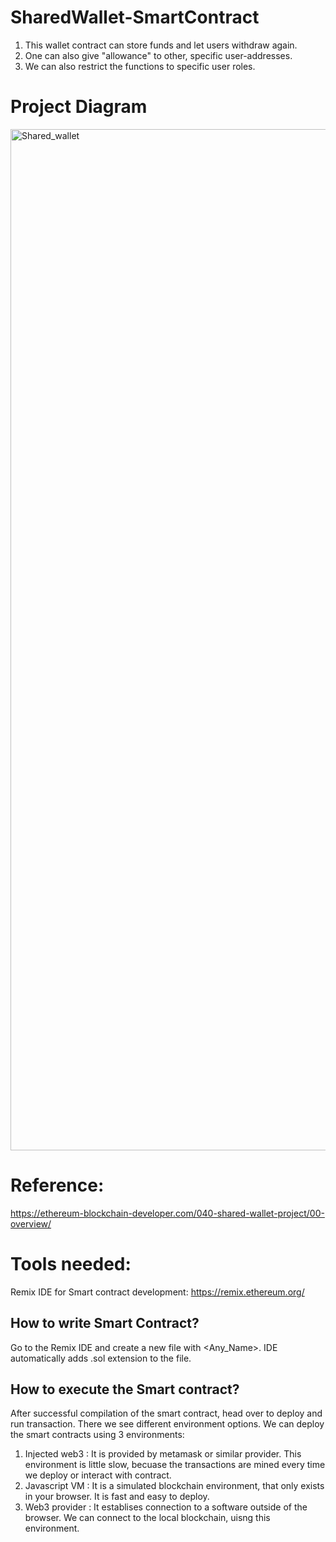 # SharedWallet-SmartContract
1. This wallet contract can store funds and let users withdraw again.
2. One can also give "allowance" to other, specific user-addresses.
3. We can also restrict the functions to specific user roles.


# Project Diagram

<img width="1634" alt="Shared_wallet" src="https://user-images.githubusercontent.com/10496268/126773705-e53ca5dc-6c4d-45c3-ba0c-19647401c251.png">


# Reference:
https://ethereum-blockchain-developer.com/040-shared-wallet-project/00-overview/

# Tools needed:
Remix IDE for Smart contract development: https://remix.ethereum.org/

## How to write Smart Contract?
Go to the Remix IDE and create a new file with <Any_Name>. IDE automatically adds .sol extension to the file. 

## How to execute the Smart contract?
After successful compilation of the smart contract, head over to deploy and run transaction. There we see different environment options. 
We can deploy the smart contracts using 3 environments:

1. Injected web3 : It is provided by metamask or similar provider. This environment is little slow, becuase the transactions are mined every time we deploy or interact with contract.
2. Javascript VM : It is a simulated blockchain environment, that only exists in your browser. It is fast and easy to deploy.
3. Web3 provider : It establises connection to a software outside of the browser. We can connect to the local blockchain, uisng this environment.



